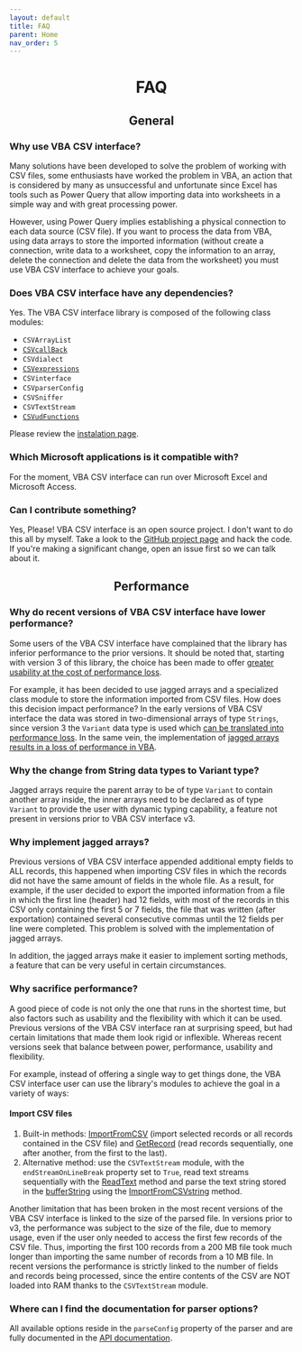```yaml
---
layout: default
title: FAQ
parent: Home
nav_order: 5
---
```


<center> <h1>FAQ</h1> </center>

<center> <h2>General</h2> </center>

### Why use VBA CSV interface?

Many solutions have been developed to solve the problem of working with CSV files, some enthusiasts have worked the problem in VBA, an action that is considered by many as unsuccessful and unfortunate since Excel has tools such as Power Query that allow importing data into worksheets in a simple way and with great processing power.

However, using Power Query implies establishing a physical connection to each data source (CSV file). If you want to process the data from VBA, using data arrays to store the imported information (without create a connection, write data to a worksheet, copy the information to an array, delete the connection and delete the data from the worksheet) you must use VBA CSV interface to achieve your goals.

### Does VBA CSV interface have any dependencies?

Yes. The VBA CSV interface library is composed of the following class modules:  

* `CSVArrayList`
* [`CSVcallBack`](https://github.com/ws-garcia/VBA-Expressions)
* `CSVdialect`
* [`CSVexpressions`](https://github.com/ws-garcia/VBA-Expressions)
* `CSVinterface`
* `CSVparserConfig`
* `CSVSniffer`
* `CSVTextStream`
* [`CSVudFunctions`](https://github.com/ws-garcia/VBA-Expressions)

Please review the [instalation page](https://ws-garcia.github.io/VBA-CSV-interface/home/installation.html). 

### Which Microsoft applications is it compatible with?

For the moment, VBA CSV interface can run over Microsoft Excel and Microsoft Access. 

### Can I contribute something?

Yes, Please! VBA CSV interface is an open source project. I don't want to do this all by myself. Take a look to the [GitHub project page](https://github.com/ws-garcia/VBA-CSV-interface) and hack the code. If you're making a significant change, open an issue first so we can talk about it. 

<center> <h2>Performance</h2> </center>

### Why do recent versions of VBA CSV interface have lower performance?

Some users of the VBA CSV interface have complained that the library has inferior performance to the prior versions. It should be noted that, starting with version 3 of this library, the choice has been made to offer [greater usability at the cost of performance loss](https://ws-garcia.github.io/VBA-CSV-interface/home/getting_started.html#philosophy).

For example, it has been decided to use jagged arrays and a specialized class module to store the information imported from CSV files. How does this decision impact performance? In the early versions of VBA CSV interface the data was stored in two-dimensional arrays of type `Strings`, since version 3 the `Variant` data type is used which [can be translated into performance loss](https://www.aivosto.com/articles/stringopt.html). In the same vein, the implementation of [jagged arrays results in a loss of performance in VBA](https://excelvirtuoso.wordpress.com/2018/08/13/jagged-arrays-vba/).

### Why the change from String data types to Variant type? 

Jagged arrays require the parent array to be of type `Variant` to contain another array inside, the inner arrays need to be declared as of type `Variant` to provide the user with dynamic typing capability, a feature not present in versions prior to VBA CSV interface v3.

### Why implement jagged arrays? 

Previous versions of VBA CSV interface appended additional empty fields to ALL records, this happened when importing CSV files in which the records did not have the same amount of fields in the whole file. As a result, for example, if the user decided to export the imported information from a file in which the first line (header) had 12 fields, with most of the records in this CSV only containing the first 5 or 7 fields, the file that was written (after exportation) contained several consecutive commas until the 12 fields per line were completed. This problem is solved with the implementation of jagged arrays.

In addition, the jagged arrays make it easier to implement sorting methods, a feature that can be very useful in certain circumstances.

### Why sacrifice performance?

A good piece of code is not only the one that runs in the shortest time, but also factors such as usability and the flexibility with which it can be used. Previous versions of the VBA CSV interface ran at surprising speed, but had certain limitations that made them look rigid or inflexible. Whereas recent versions seek that balance between power, performance, usability and flexibility. 

For example, instead of offering a single way to get things done, the VBA CSV interface user can use the library's modules to achieve the goal in a variety of ways:

#### Import CSV files

1. Built-in methods: [ImportFromCSV](https://ws-garcia.github.io/VBA-CSV-interface/api/methods/importfromcsv.html) (import selected records or all records contained in the CSV file) and [GetRecord](https://ws-garcia.github.io/VBA-CSV-interface/api/methods/getrecord.html) (read records sequentially, one after another, from the first to the last).
2. Alternative method: use the `CSVTextStream` module, with the `endStreamOnLineBreak` property set to `True`, read text streams sequentially with the [ReadText](https://ws-garcia.github.io/ECPTextStream/api/methods/readtext.html) method and parse the text string stored in the [bufferString](https://ws-garcia.github.io/ECPTextStream/api/properties/bufferstring.html) using the [ImportFromCSVstring](https://ws-garcia.github.io/VBA-CSV-interface/api/methods/importfromcsvstring.html) method.

Another limitation that has been broken in the most recent versions of the VBA CSV interface is linked to the size of the parsed file. In versions prior to v3, the performance was subject to the size of the file, due to memory usage, even if the user only needed to access the first few records of the CSV file. Thus, importing the first 100 records from a 200 MB file took much longer than importing the same number of records from a 10 MB file. In recent versions the performance is strictly linked to the number of fields and records being processed, since the entire contents of the CSV are NOT loaded into RAM thanks to the `CSVTextStream` module.

### Where can I find the documentation for parser options?

All available options reside in the `parseConfig` property of the parser and are fully documented in the [API documentation](https://ws-garcia.github.io/VBA-CSV-interface/api/properties/parseconf.html). 
